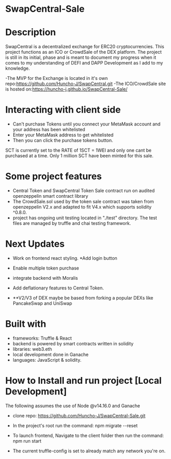 # SwapCentral-Sale

# Description
SwapCentral is a decentralized exchange for ERC20 cryptocurrencies. This project functions as an ICO or CrowdSale of the DEX platform. The project is still in its initial, phase and is meant to document my progress when it comes to my  understanding of DEFI and DAPP Development as I add to my knowledge.

-The MVP for the Exchange is located in it's own repo:https://github.com/Huncho-J/SwapCentral.git
-The ICO/CrowdSale site is hosted on:https://huncho-j.github.io/SwapCentral-Sale/

# Interacting with client side
- Can't purchase Tokens until you connect your MetaMask account and your address has been whitelisted
- Enter your MetaMask address to get whitelisted
- Then you can click the purchase tokens button.

SCT is currently set to the RATE of 1SCT = 1WEI and only one cant be purchased at a time. Only 1 million SCT have been minted for this sale.
# Some project features
- Central Token and SwapCentral Token Sale contract run on audited openzeppelin smart contract library
- The CrowdSale.sol used by the token sale contract was taken from openzeppelin V2.x and adapted to fit V4.x which      supports solidity ^0.8.0.
- project has ongoing unit testing located in "./test" directory. The test files are managed by truffle and chai testing framework.
# Next Updates
- Work on frontend react styling. *Add login button
- Enable multiple token purchase
- integrate backend with Moralis
- Add deflationary features to Central Token.

- **V2/V3 of DEX maybe be based from forking a popular DEXs like PancakeSwap and UniSwap

# Built with
- frameworks: Truffle & React
- backend is powered by smart contracts written in solidity
- libraries: web3.eth
- local development done in Ganache
- languages: JavaScript & solidity.


# How to Install and run project [Local Development]
The following assumes the use of Node @v14.16.0 and Ganache

- clone repo: https://github.com/Huncho-J/SwapCentral-Sale.git
- In the project's root run the command: npm migrate --reset
- To launch frontend, Navigate to the client folder then run the command: npm run start

- The current truffle-config is set to already match any network you're on.
